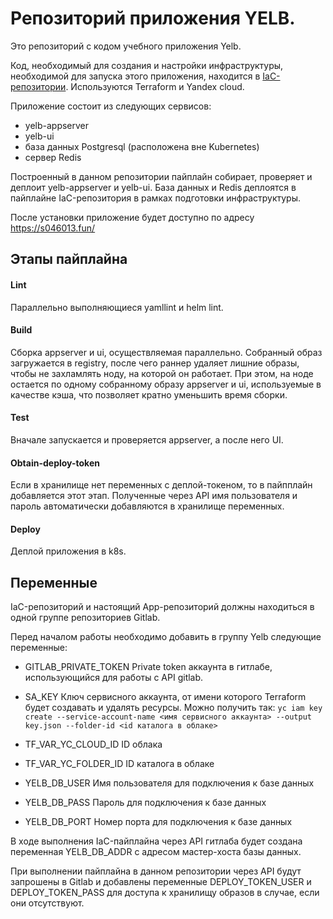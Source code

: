 # Репозиторий приложения YELB.

Это репозиторий с кодом учебного приложения Yelb.

Код, необходимый для создания и настройки инфраструктуры, необходимой для запуска этого приложения, находится в [IaC-репозитории](https://github.com/Osmos-GT/slurm-graduation-iac). Используются Terraform и Yandex cloud.

Приложение состоит из следующих сервисов:

* yelb-appserver
* yelb-ui
* база данных Postgresql (расположена вне Kubernetes)
* сервер Redis

Построенный в данном репозитории пайплайн собирает, проверяет и деплоит yelb-appserver и yelb-ui. База данных и Redis деплоятся в пайплайне IaC-репозитория в рамках подготовки инфраструктуры.

После установки приложение будет доступно по адресу https://s046013.fun/

## Этапы пайплайна

#### Lint
Параллельно выполняющиеся yamllint и helm lint.

#### Build
Сборка appserver и ui, осуществляемая параллельно.
Собранный образ загружается в registry, после чего раннер удаляет лишние образы, чтобы не захламлять ноду, на которой он работает. При этом, на ноде остается по одному собранному образу appserver и ui, используемые в качестве кэша, что позволяет кратно уменьшить время сборки.

#### Test
Вначале запускается и проверяется appserver, а после него UI.

#### Obtain-deploy-token
Если в хранилище нет переменных с деплой-токеном, то в пайпплайн добавляется этот этап.
Полученные через API имя пользователя и пароль автоматически добавляются в хранилище переменных.

#### Deploy
Деплой приложения в k8s.

## Переменные

IaC-репозиторий и настоящий App-репозиторий должны находиться в одной группе репозиториев Gitlab.

Перед началом работы необходимо добавить в группу Yelb следующие переменные:

- GITLAB_PRIVATE_TOKEN
Private token аккаунта в гитлабе, использующийся для работы с API gitlab. 

- SA_KEY
Ключ сервисного аккаунта, от имени которого Terraform будет создавать и удалять ресурсы.
Можно получить так:
```yc iam key create --service-account-name <имя сервисного аккаунта> --output key.json --folder-id <id каталога в облаке>```

- TF_VAR_YC_CLOUD_ID
ID облака

- TF_VAR_YC_FOLDER_ID
ID каталога в облаке

- YELB_DB_USER
Имя пользователя для подключения к базе данных

- YELB_DB_PASS
Пароль для подключения к базе данных

- YELB_DB_PORT
Номер порта для подключения к базе данных

В ходе выполнения IaC-пайплайна через API гитлаба будет создана переменная YELB_DB_ADDR с адресом мастер-хоста базы данных.

При выполнении пайплайна в данном репозитории через API будут запрошены в Gitlab и добавлены переменные DEPLOY_TOKEN_USER и DEPLOY_TOKEN_PASS для доступа к хранилищу образов в случае, если они отсутствуют.
